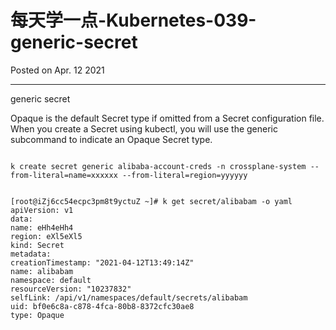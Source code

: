 # 每天学一点-Kubernetes-039-generic-secret

Posted on Apr. 12 2021

---

generic secret

Opaque is the default Secret type if omitted from a Secret configuration file. When you create a Secret using kubectl, you will use the generic subcommand to indicate an Opaque Secret type.

```shell

k create secret generic alibaba-account-creds -n crossplane-system --from-literal=name=xxxxxx --from-literal=region=yyyyyy


[root@iZj6cc54ecpc3pm8t9yctuZ ~]# k get secret/alibabam -o yaml
apiVersion: v1
data:
name: eHh4eHh4
region: eXl5eXl5
kind: Secret
metadata:
creationTimestamp: "2021-04-12T13:49:14Z"
name: alibabam
namespace: default
resourceVersion: "10237832"
selfLink: /api/v1/namespaces/default/secrets/alibabam
uid: bf0e6c8a-c878-4fca-80b8-8372cfc30ae8
type: Opaque

```

